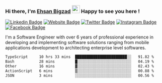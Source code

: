 ### Hi there, I'm <a href="https://ehsanbigzad.com" target="_blank">Ehsan Bigzad</a> <img src="https://media.giphy.com/media/hvRJCLFzcasrR4ia7z/giphy.gif" width="25px" height="25px"> Happy to see you here !

[![Linkedin Badge](https://img.shields.io/badge/-LinkedIn-0e76a8?style=flat-square&logo=Linkedin&logoColor=white)](https://linkedin.com/in/EhsanBigzad)
[![Website Badge](https://img.shields.io/badge/Website-3b5998?style=flat-square&logo=google-chrome&logoColor=white)](https://ehsanbigzad.com)
[![Twitter Badge](https://img.shields.io/badge/-Twitter-00acee?style=flat-square&logo=Twitter&logoColor=white)](https://twitter.com/EhsanBigzad)
[![Instagram Badge](https://img.shields.io/badge/-Instagram-e4405f?style=flat-square&logo=Instagram&logoColor=white)](https://instagram.com/ehsanbigzad/)
[![Facebook Badge](https://img.shields.io/badge/-Facebook-0088cc?style=flat-square&logo=Facebook&logoColor=white)](https://facebook.com/EhsanBigzad7)

I'm a Software Engineer with over 6 years of professional experience
in developing and implementing software solutions ranging from mobile applications development to architecting enterprise level softwares.

<!--START_SECTION:waka-->

```txt
TypeScript     10 hrs 33 mins  ███████████████████████░░   91.82 %
Bash           28 mins         █░░░░░░░░░░░░░░░░░░░░░░░░   04.19 %
Other          16 mins         ▓░░░░░░░░░░░░░░░░░░░░░░░░   02.43 %
ActionScript   6 mins          ▒░░░░░░░░░░░░░░░░░░░░░░░░   00.88 %
JSON           3 mins          ░░░░░░░░░░░░░░░░░░░░░░░░░   00.56 %
```

<!--END_SECTION:waka-->
